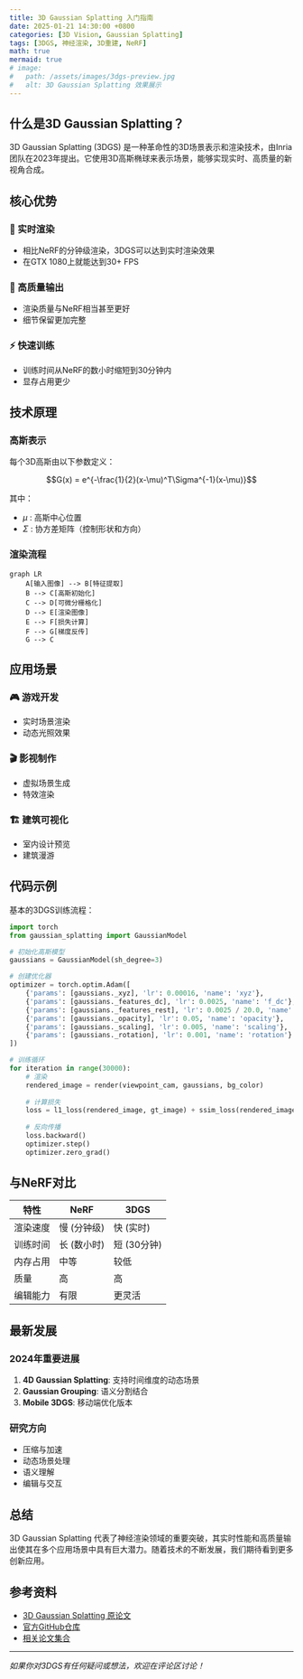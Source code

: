 ```yaml
---
title: 3D Gaussian Splatting 入门指南
date: 2025-01-21 14:30:00 +0800
categories: [3D Vision, Gaussian Splatting]
tags: [3DGS, 神经渲染, 3D重建, NeRF]
math: true
mermaid: true
# image:
#   path: /assets/images/3dgs-preview.jpg
#   alt: 3D Gaussian Splatting 效果展示
---
```


## 什么是3D Gaussian Splatting？

3D Gaussian Splatting (3DGS) 是一种革命性的3D场景表示和渲染技术，由Inria团队在2023年提出。它使用3D高斯椭球来表示场景，能够实现实时、高质量的新视角合成。

## 核心优势

### 🚀 实时渲染
- 相比NeRF的分钟级渲染，3DGS可以达到实时渲染效果
- 在GTX 1080上就能达到30+ FPS

### 🎯 高质量输出
- 渲染质量与NeRF相当甚至更好
- 细节保留更加完整

### ⚡ 快速训练
- 训练时间从NeRF的数小时缩短到30分钟内
- 显存占用更少

## 技术原理

### 高斯表示

每个3D高斯由以下参数定义：

$$G(x) = e^{-\frac{1}{2}(x-\mu)^T\Sigma^{-1}(x-\mu)}$$

其中：
- $\mu$ : 高斯中心位置
- $\Sigma$ : 协方差矩阵（控制形状和方向）

### 渲染流程

```mermaid
graph LR
    A[输入图像] --> B[特征提取]
    B --> C[高斯初始化]
    C --> D[可微分栅格化]
    D --> E[渲染图像]
    E --> F[损失计算]
    F --> G[梯度反传]
    G --> C
```

## 应用场景

### 🎮 游戏开发
- 实时场景渲染
- 动态光照效果

### 🎬 影视制作
- 虚拟场景生成
- 特效渲染

### 🏗️ 建筑可视化
- 室内设计预览
- 建筑漫游

## 代码示例

基本的3DGS训练流程：

```python
import torch
from gaussian_splatting import GaussianModel

# 初始化高斯模型
gaussians = GaussianModel(sh_degree=3)

# 创建优化器
optimizer = torch.optim.Adam([
    {'params': [gaussians._xyz], 'lr': 0.00016, 'name': 'xyz'},
    {'params': [gaussians._features_dc], 'lr': 0.0025, 'name': 'f_dc'},
    {'params': [gaussians._features_rest], 'lr': 0.0025 / 20.0, 'name': 'f_rest'},
    {'params': [gaussians._opacity], 'lr': 0.05, 'name': 'opacity'},
    {'params': [gaussians._scaling], 'lr': 0.005, 'name': 'scaling'},
    {'params': [gaussians._rotation], 'lr': 0.001, 'name': 'rotation'}
])

# 训练循环
for iteration in range(30000):
    # 渲染
    rendered_image = render(viewpoint_cam, gaussians, bg_color)
    
    # 计算损失
    loss = l1_loss(rendered_image, gt_image) + ssim_loss(rendered_image, gt_image)
    
    # 反向传播
    loss.backward()
    optimizer.step()
    optimizer.zero_grad()
```

## 与NeRF对比

| 特性 | NeRF | 3DGS |
|------|------|------|
| 渲染速度 | 慢 (分钟级) | 快 (实时) |
| 训练时间 | 长 (数小时) | 短 (30分钟) |
| 内存占用 | 中等 | 较低 |
| 质量 | 高 | 高 |
| 编辑能力 | 有限 | 更灵活 |

## 最新发展

### 2024年重要进展

1. **4D Gaussian Splatting**: 支持时间维度的动态场景
2. **Gaussian Grouping**: 语义分割结合
3. **Mobile 3DGS**: 移动端优化版本

### 研究方向

- 压缩与加速
- 动态场景处理
- 语义理解
- 编辑与交互

## 总结

3D Gaussian Splatting 代表了神经渲染领域的重要突破，其实时性能和高质量输出使其在多个应用场景中具有巨大潜力。随着技术的不断发展，我们期待看到更多创新应用。

## 参考资料

- [3D Gaussian Splatting 原论文](https://repo-sam.inria.fr/fungraph/3d-gaussian-splatting/)
- [官方GitHub仓库](https://github.com/graphdeco-inria/gaussian-splatting)
- [相关论文集合](https://github.com/MrNeRF/awesome-3D-gaussian-splatting)

---

*如果你对3DGS有任何疑问或想法，欢迎在评论区讨论！*
